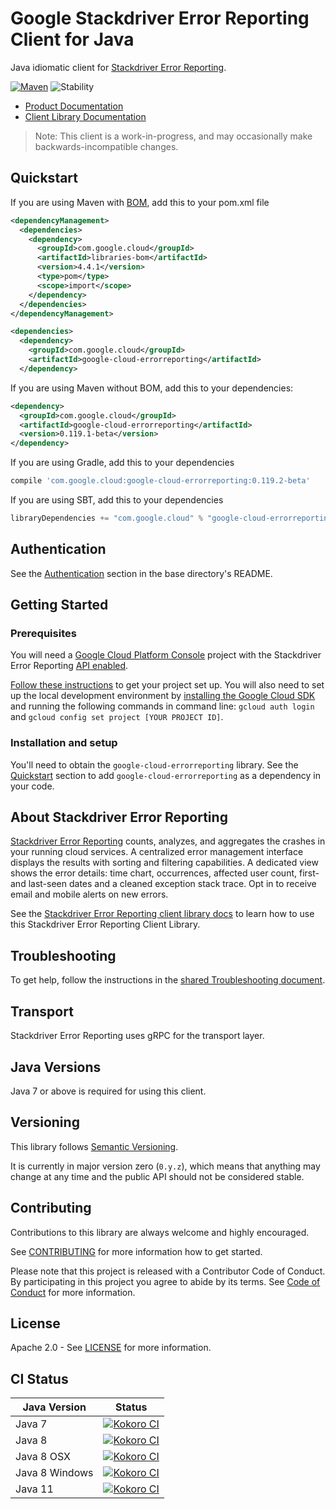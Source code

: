 # Google Stackdriver Error Reporting Client for Java

Java idiomatic client for [Stackdriver Error Reporting][product-docs].

[![Maven][maven-version-image]][maven-version-link]
![Stability][stability-image]

- [Product Documentation][product-docs]
- [Client Library Documentation][javadocs]

> Note: This client is a work-in-progress, and may occasionally
> make backwards-incompatible changes.

## Quickstart

If you are using Maven with [BOM][libraries-bom], add this to your pom.xml file
```xml
<dependencyManagement>
  <dependencies>
    <dependency>
      <groupId>com.google.cloud</groupId>
      <artifactId>libraries-bom</artifactId>
      <version>4.4.1</version>
      <type>pom</type>
      <scope>import</scope>
    </dependency>
  </dependencies>
</dependencyManagement>

<dependencies>
  <dependency>
    <groupId>com.google.cloud</groupId>
    <artifactId>google-cloud-errorreporting</artifactId>
  </dependency>

```

[//]: # ({x-version-update-start:google-cloud-errorreporting:released})

If you are using Maven without BOM, add this to your dependencies:

```xml
<dependency>
  <groupId>com.google.cloud</groupId>
  <artifactId>google-cloud-errorreporting</artifactId>
  <version>0.119.1-beta</version>
</dependency>

```

If you are using Gradle, add this to your dependencies
```Groovy
compile 'com.google.cloud:google-cloud-errorreporting:0.119.2-beta'
```
If you are using SBT, add this to your dependencies
```Scala
libraryDependencies += "com.google.cloud" % "google-cloud-errorreporting" % "0.119.2-beta"
```
[//]: # ({x-version-update-end})

## Authentication

See the [Authentication][authentication] section in the base directory's README.

## Getting Started

### Prerequisites

You will need a [Google Cloud Platform Console][developer-console] project with the Stackdriver Error Reporting [API enabled][enable-api].

[Follow these instructions][create-project] to get your project set up. You will also need to set up the local development environment by
[installing the Google Cloud SDK][cloud-sdk] and running the following commands in command line:
`gcloud auth login` and `gcloud config set project [YOUR PROJECT ID]`.

### Installation and setup

You'll need to obtain the `google-cloud-errorreporting` library.  See the [Quickstart](#quickstart) section
to add `google-cloud-errorreporting` as a dependency in your code.

## About Stackdriver Error Reporting


[Stackdriver Error Reporting][product-docs] counts, analyzes, and aggregates the crashes in your running cloud services. A centralized error management interface displays the results with sorting and filtering capabilities. A dedicated view shows the error details: time chart, occurrences, affected user count, first- and last-seen dates and a cleaned exception stack trace. Opt in to receive email and mobile alerts on new errors.

See the [Stackdriver Error Reporting client library docs][javadocs] to learn how to
use this Stackdriver Error Reporting Client Library.






## Troubleshooting

To get help, follow the instructions in the [shared Troubleshooting document][troubleshooting].

## Transport

Stackdriver Error Reporting uses gRPC for the transport layer.

## Java Versions

Java 7 or above is required for using this client.

## Versioning

This library follows [Semantic Versioning](http://semver.org/).


It is currently in major version zero (``0.y.z``), which means that anything may change at any time
and the public API should not be considered stable.


## Contributing


Contributions to this library are always welcome and highly encouraged.

See [CONTRIBUTING][contributing] for more information how to get started.

Please note that this project is released with a Contributor Code of Conduct. By participating in
this project you agree to abide by its terms. See [Code of Conduct][code-of-conduct] for more
information.

## License

Apache 2.0 - See [LICENSE][license] for more information.

## CI Status

Java Version | Status
------------ | ------
Java 7 | [![Kokoro CI][kokoro-badge-image-1]][kokoro-badge-link-1]
Java 8 | [![Kokoro CI][kokoro-badge-image-2]][kokoro-badge-link-2]
Java 8 OSX | [![Kokoro CI][kokoro-badge-image-3]][kokoro-badge-link-3]
Java 8 Windows | [![Kokoro CI][kokoro-badge-image-4]][kokoro-badge-link-4]
Java 11 | [![Kokoro CI][kokoro-badge-image-5]][kokoro-badge-link-5]

[product-docs]: https://cloud.google.com/error-reporting
[javadocs]: https://googleapis.dev/java/google-cloud-errorreporting/latest/
[kokoro-badge-image-1]: http://storage.googleapis.com/cloud-devrel-public/java/badges/java-errorreporting/java7.svg
[kokoro-badge-link-1]: http://storage.googleapis.com/cloud-devrel-public/java/badges/java-errorreporting/java7.html
[kokoro-badge-image-2]: http://storage.googleapis.com/cloud-devrel-public/java/badges/java-errorreporting/java8.svg
[kokoro-badge-link-2]: http://storage.googleapis.com/cloud-devrel-public/java/badges/java-errorreporting/java8.html
[kokoro-badge-image-3]: http://storage.googleapis.com/cloud-devrel-public/java/badges/java-errorreporting/java8-osx.svg
[kokoro-badge-link-3]: http://storage.googleapis.com/cloud-devrel-public/java/badges/java-errorreporting/java8-osx.html
[kokoro-badge-image-4]: http://storage.googleapis.com/cloud-devrel-public/java/badges/java-errorreporting/java8-win.svg
[kokoro-badge-link-4]: http://storage.googleapis.com/cloud-devrel-public/java/badges/java-errorreporting/java8-win.html
[kokoro-badge-image-5]: http://storage.googleapis.com/cloud-devrel-public/java/badges/java-errorreporting/java11.svg
[kokoro-badge-link-5]: http://storage.googleapis.com/cloud-devrel-public/java/badges/java-errorreporting/java11.html
[stability-image]: https://img.shields.io/badge/stability-beta-yellow
[maven-version-image]: https://img.shields.io/maven-central/v/com.google.cloud/google-cloud-errorreporting.svg
[maven-version-link]: https://search.maven.org/search?q=g:com.google.cloud%20AND%20a:google-cloud-errorreporting&core=gav
[authentication]: https://github.com/googleapis/google-cloud-java#authentication
[developer-console]: https://console.developers.google.com/
[create-project]: https://cloud.google.com/resource-manager/docs/creating-managing-projects
[cloud-sdk]: https://cloud.google.com/sdk/
[troubleshooting]: https://github.com/googleapis/google-cloud-common/blob/master/troubleshooting/readme.md#troubleshooting
[contributing]: https://github.com/googleapis/java-errorreporting/blob/master/CONTRIBUTING.md
[code-of-conduct]: https://github.com/googleapis/java-errorreporting/blob/master/CODE_OF_CONDUCT.md#contributor-code-of-conduct
[license]: https://github.com/googleapis/java-errorreporting/blob/master/LICENSE

[enable-api]: https://console.cloud.google.com/flows/enableapi?apiid=clouderrorreporting.googleapis.com
[libraries-bom]: https://github.com/GoogleCloudPlatform/cloud-opensource-java/wiki/The-Google-Cloud-Platform-Libraries-BOM
[shell_img]: https://gstatic.com/cloudssh/images/open-btn.png
